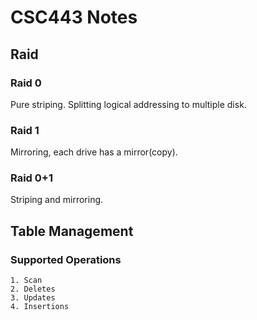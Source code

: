 # CSC443 Notes
## Raid
### Raid 0
Pure striping. Splitting logical addressing to multiple disk.
### Raid 1
Mirroring, each drive has a mirror(copy).
### Raid 0+1
Striping and mirroring.
## Table Management
### Supported Operations
    1. Scan
    2. Deletes
    3. Updates
    4. Insertions
